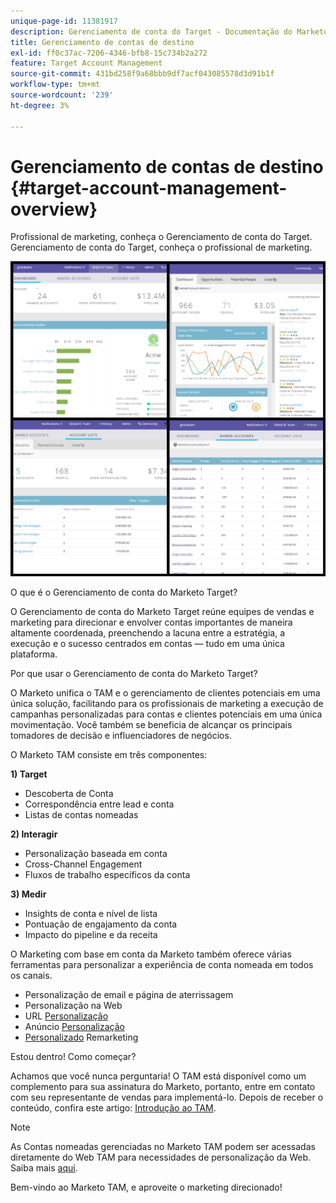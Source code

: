 ```yaml
---
unique-page-id: 11381917
description: Gerenciamento de conta do Target - Documentação do Marketo - Documentação do produto
title: Gerenciamento de contas de destino
exl-id: ff0c37ac-7206-4346-bfb8-15c734b2a272
feature: Target Account Management
source-git-commit: 431bd258f9a68bbb9df7acf043085578d3d91b1f
workflow-type: tm+mt
source-wordcount: '239'
ht-degree: 3%

---
```


# Gerenciamento de contas de destino {#target-account-management-overview}

Profissional de marketing, conheça o Gerenciamento de conta do Target. Gerenciamento de conta do Target, conheça o profissional de marketing.

![](assets/photo-collage.png)

O que é o Gerenciamento de conta do Marketo Target?

O Gerenciamento de conta do Marketo Target reúne equipes de vendas e marketing para direcionar e envolver contas importantes de maneira altamente coordenada, preenchendo a lacuna entre a estratégia, a execução e o sucesso centrados em contas — tudo em uma única plataforma.

Por que usar o Gerenciamento de conta do Marketo Target?

O Marketo unifica o TAM e o gerenciamento de clientes potenciais em uma única solução, facilitando para os profissionais de marketing a execução de campanhas personalizadas para contas e clientes potenciais em uma única movimentação. Você também se beneficia de alcançar os principais tomadores de decisão e influenciadores de negócios.

O Marketo TAM consiste em três componentes:

**1) Target**

* Descoberta de Conta
* Correspondência entre lead e conta
* Listas de contas nomeadas

**2) Interagir**

* Personalização baseada em conta
* Cross-Channel Engagement
* Fluxos de trabalho específicos da conta

**3) Medir**

* Insights de conta e nível de lista
* Pontuação de engajamento da conta
* Impacto do pipeline e da receita

O Marketing com base em conta da Marketo também oferece várias ferramentas para personalizar a experiência de conta nomeada em todos os canais.

* Personalização de email e página de aterrissagem
* Personalização na Web
* URL [Personalização](/help/marketo/product-docs/demand-generation/landing-pages/personalizing-landing-pages/enable-personalized-urls-for-your-account.md)
* Anúncio [Personalização](/help/marketo/product-docs/demand-generation/facebook/create-a-custom-audience-in-facebook.md)
* [Personalizado](/help/marketo/product-docs/web-personalization/website-retargeting/retargeting-with-web-personalization-data.md) Remarketing

Estou dentro! Como começar?

Achamos que você nunca perguntaria! O TAM está disponível como um complemento para sua assinatura do Marketo, portanto, entre em contato com seu representante de vendas para implementá-lo. Depois de receber o conteúdo, confira este artigo: [Introdução ao TAM](/help/marketo/product-docs/target-account-management/setup-tam/getting-started-with-tam.md).

>[!NOTE]
>
>As Contas nomeadas gerenciadas no Marketo TAM podem ser acessadas diretamente do Web TAM para necessidades de personalização da Web. Saiba mais [aqui](/help/marketo/product-docs/web-personalization/account-based-web-marketing/account-based-web-marketing-with-tam.md).

Bem-vindo ao Marketo TAM, e aproveite o marketing direcionado!
